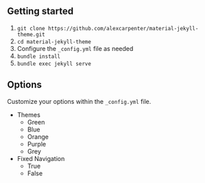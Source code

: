 ## Getting started

1. `git clone https://github.com/alexcarpenter/material-jekyll-theme.git`
2. `cd material-jekyll-theme`
3. Configure the `_config.yml` file as needed
4. `bundle install`
5. `bundle exec jekyll serve`

## Options

Customize your options within the `_config.yml` file.

+ Themes
  + Green
  + Blue
  + Orange
  + Purple
  + Grey
+ Fixed Navigation
  + True
  + False
